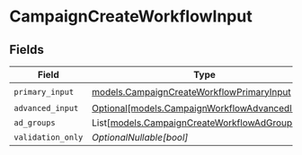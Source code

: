 # CampaignCreateWorkflowInput


## Fields

| Field                                                                                              | Type                                                                                               | Required                                                                                           | Description                                                                                        |
| -------------------------------------------------------------------------------------------------- | -------------------------------------------------------------------------------------------------- | -------------------------------------------------------------------------------------------------- | -------------------------------------------------------------------------------------------------- |
| `primary_input`                                                                                    | [models.CampaignCreateWorkflowPrimaryInput](../models/campaigncreateworkflowprimaryinput.md)       | :heavy_check_mark:                                                                                 | N/A                                                                                                |
| `advanced_input`                                                                                   | [Optional[models.CampaignWorkflowAdvancedInput]](../models/campaignworkflowadvancedinput.md)       | :heavy_minus_sign:                                                                                 | N/A                                                                                                |
| `ad_groups`                                                                                        | List[[models.CampaignCreateWorkflowAdGroupInput](../models/campaigncreateworkflowadgroupinput.md)] | :heavy_minus_sign:                                                                                 | N/A                                                                                                |
| `validation_only`                                                                                  | *OptionalNullable[bool]*                                                                           | :heavy_minus_sign:                                                                                 | N/A                                                                                                |